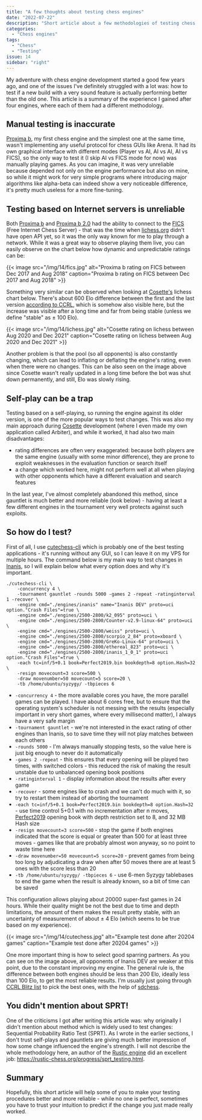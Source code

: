 ```yaml
---
title: "A few thoughts about testing chess engines"
date: "2022-07-22"
description: "Short article about a few methodologies of testing chess engines based on my 4 years of experience."
categories:
  - "Chess engines"
tags:
  - "Chess"
  - "Testing"
issue: 14
sidebar: "right"
---
```


My adventure with chess engine development started a good few years ago, and one of the issues I've definitely struggled with a lot was: how to test if a new build with a very sound feature is actually performing better than the old one. This article is a summary of the experience I gained after four engines, where each of them had a different methodology.

<!--more-->

## Manual testing is inaccurate

[Proxima b](https://github.com/Tearth/Proxima-b), my first chess engine and the simplest one at the same time, wasn't implementing any useful protocol for chess GUIs like Arena. It had its own graphical interface with different modes (Player vs AI, AI vs AI, AI vs FICS), so the only way to test it (I skip AI vs FICS mode for now) was manually playing games. As you can imagine, it was very unreliable because depended not only on the engine performance but also on mine, so while it might work for very simple programs where introducing major algorithms like alpha-beta can indeed show a very noticeable difference, it's pretty much useless for a more fine-tuning.

## Testing based on Internet servers is unreliable

Both [Proxima b](https://github.com/Tearth/Proxima-b) and [Proxima b 2.0](https://github.com/Tearth/Proxima-b-2.0) had the ability to connect to the [FICS](https://www.freechess.org/) (Free Internet Chess Server) - that was the time when [lichess.org](https://lichess.org/) didn't have open API yet, so it was the only way known for me to play through a network. While it was a great way to observe playing them live, you can easily observe on the chart below how dynamic and unpredictable ratings can be:

{{< image
src="/img/14/fics.jpg"
alt="Proxima b rating on FICS between Dec 2017 and Aug 2018"
caption="Proxima b rating on FICS between Dec 2017 and Aug 2018" >}}

Something very similar can be observed when looking at [Cosette's](https://github.com/Tearth/Cosette) lichess chart below. There's about 600 Elo difference between the first and the last version [according to CCRL](https://ccrl.chessdom.com/ccrl/404/cgi/compare_engines.cgi?family=Cosette&print=Rating+list&print=Results+table&print=LOS+table&print=Ponder+hit+table&print=Eval+difference+table&print=Comopp+gamenum+table&print=Overlap+table&print=Score+with+common+opponents), which is somehow also visible here, but the increase was visible after a long time and far from being stable (unless we define "stable" as ± 100 Elo).

{{< image
src="/img/14/lichess.jpg"
alt="Cosette rating on lichess between Aug 2020 and Dec 2021"
caption="Cosette rating on lichess between Aug 2020 and Dec 2021" >}}

Another problem is that the pool (so all opponents) is also constantly changing, which can lead to inflating or deflating the engine's rating, even when there were no changes. This can be also seen on the image above since Cosette wasn't really updated in a long time before the bot was shut down permanently, and still, Elo was slowly rising.

## Self-play can be a trap

Testing based on a self-playing, so running the engine against its older version, is one of the more popular ways to test changes. This was also my main approach during [Cosette](https://github.com/Tearth/Cosette) development (where I even made my own application called Arbiter), and while it worked, it had also two main disadvantages:
 - rating differences are often very exaggerated: because both players are the same engine (usually with some minor difference), they are prone to exploit weaknesses in the evaluation function or search itself
 - a change which worked here, might not perform well at all when playing with other opponents which have a different evaluation and search features

In the last year, I've almost completely abandoned this method, since gauntlet is much better and more reliable (look below) - having at least a few different engines in the tournament very well protects against such exploits.

## So how do I test?

First of all, I use [cutechess-cli](https://github.com/cutechess/cutechess) which is probably one of the best testing applications - it's running without any GUI, so I can leave it on my VPS for multiple hours. The command below is my main way to test changes in [Inanis](https://github.com/Tearth/Inanis), so I will explain below what every option does and why it's important.

```
./cutechess-cli \
    -concurrency 4 \
    -tournament gauntlet -rounds 5000 -games 2 -repeat -ratinginterval 1 -recover \
    -engine cmd="./engines/inanis" name="Inanis DEV" proto=uci option."Crash Files"=true \
    -engine cmd="./engines/2500-2800/k2_095" proto=uci \
    -engine cmd="./engines/2500-2800/Counter-v2.9-linux-64" proto=uci \
    -engine cmd="./engines/2500-2800/weiss" proto=uci \
    -engine cmd="./engines/2500-2800/scorpio_2_84" proto=xboard \
    -engine cmd="./engines/2500-2800/GreKo-Linux-64" proto=uci \
    -engine cmd="./engines/2500-2800/ethereal_823" proto=uci \
    -engine cmd="./engines/2500-2800/inanis_1_0_1" proto=uci option."Crash Files"=true \
    -each tc=inf/5+0.1 book=Perfect2019.bin bookdepth=8 option.Hash=32 \
    -resign movecount=3 score=500 \
    -draw movenumber=50 movecount=5 score=20 \
    -tb /home/ubuntu/syzygy/ -tbpieces 6
```

 - `-concurrency 4` - the more available cores you have, the more parallel games can be played. I have about 6 cores free, but to ensure that the operating system's scheduler is not messing with the results (especially important in very short games, where every millisecond matter), I always have a very safe margin
 - `-tournament gauntlet` - we're not interested in the exact rating of other engines than Inanis, so to save time they will not play matches between each others
 - `-rounds 5000` - I'm always manually stopping tests, so the value here is just big enough to never do it automatically
 - `-games 2 -repeat` - this ensures that every opening will be played two times, with switched colors - this reduced the risk of making the result unstable due to unbalanced opening book positions
 - `-ratinginterval 1` - display information about the results after every game
 - `-recover` - some engines like to crash and we can't do much with it, so try to restart them instead of aborting the tournament
 - `-each tc=inf/5+0.1 book=Perfect2019.bin bookdepth=8 option.Hash=32` - use time control 5+0.1 with no incrementation after n moves, [Perfect2019](https://sites.google.com/site/computerschess/perfect2019books) opening book with depth restriction set to 8, and 32 MB Hash size
 - `-resign movecount=3 score=500` - stop the game if both engines indicated that the score is equal or greater than 500 for at least three moves - games like that are probably almost won anyway, so no point to waste time here
 - `-draw movenumber=50 movecount=5 score=20` - prevent games from being too long by adjudicating a draw when after 50 moves there are at least 5 ones with the score less than 20
 - `-tb /home/ubuntu/syzygy/ -tbpieces 6` - use 6-men Syzygy tablebases to end the game when the result is already known, so a bit of time can be saved

This configuration allows playing about 20000 super-fast games in 24 hours. While their quality might be not the best due to time and depth limitations, the amount of them makes the result pretty stable, with an uncertainty of measurement of about ± 4 Elo (which seems to be true based on my experience).

{{< image
src="/img/14/cutechess.jpg"
alt="Example test done after 20204 games"
caption="Example test done after 20204 games" >}}

One more important thing is how to select good sparring partners. As you can see on the image above, all opponents of Inanis DEV are weaker at this point, due to the constant improving my engine. The general rule is, the difference between both engines should be less than 200 Elo, ideally less than 100 Elo, to get the most reliable results. I'm usually just going through [CCRL Blitz list](https://ccrl.chessdom.com/ccrl/404/) to pick the best ones, with the help of [sdchess](http://www.sdchess.ru/download_engines.htm).

## You didn't mention about SPRT!

One of the criticisms I got after writing this article was: why originally I didn't mention about method which is widely used to test changes: Sequential Probability Ratio Test (SPRT). As I wrote in the earlier sections, I don't trust self-plays and gauntlets are giving much better impression of how some change influenced the engine's strength. I will not describe the whole methodology here, an author of the [Rustic engine](https://github.com/mvanthoor/rustic) did an excellent job: https://rustic-chess.org/progress/sprt_testing.html.

## Summary

Hopefully, this short article will help some of you to make your testing procedures better and more reliable - while no one is perfect, sometimes you have to trust your intuition to predict if the change you just made really worked.